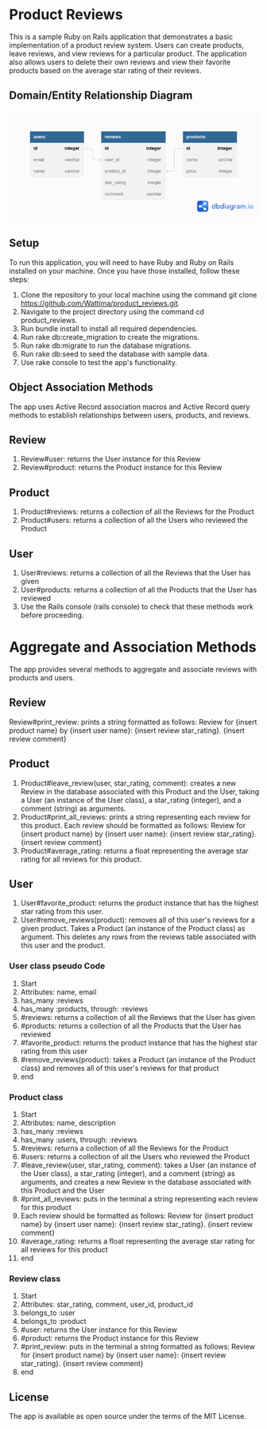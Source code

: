 # Product Reviews
This is a sample Ruby on Rails application that demonstrates a basic implementation of a product review system. Users can create products, leave reviews, and view reviews for a particular product. The application also allows users to delete their own reviews and view their favorite products based on the average star rating of their reviews.

##  Domain/Entity Relationship Diagram
![ERD](./assets/Reviews_Users_Products.png)

## Setup
To run this application, you will need to have Ruby and Ruby on Rails installed on your machine. Once you have those installed, follow these steps:

1. Clone the repository to your local machine using the command git clone https://github.com/Wattima/product_reviews.git.
2. Navigate to the project directory using the command cd product_reviews.
3. Run bundle install to install all required dependencies.
4. Run rake db:create_migration to create the migrations.
5. Run rake db:migrate to run the database migrations.
6. Run rake db:seed to seed the database with sample data.
7. Use rake console to test the app's functionality.

## Object Association Methods
The app uses Active Record association macros and Active Record query methods to establish relationships between users, products, and reviews.

## Review
1. Review#user: returns the User instance for this Review
2. Review#product: returns the Product instance for this Review
## Product
1. Product#reviews: returns a collection of all the Reviews for the Product
2. Product#users: returns a collection of all the Users who reviewed the Product
## User
1. User#reviews: returns a collection of all the Reviews that the User has given
2. User#products: returns a collection of all the Products that the User has reviewed
3. Use the Rails console (rails console) to check that these methods work before proceeding.

# Aggregate and Association Methods
The app provides several methods to aggregate and associate reviews with products and users.

## Review
Review#print_review: prints a string formatted as follows: Review for {insert product name} by {insert user name}: {insert review star_rating}. {insert review comment}
## Product
1. Product#leave_review(user, star_rating, comment): creates a new Review in the database associated with this Product and the User, taking a User (an instance of the User class), a star_rating (integer), and a comment (string) as arguments.
2. Product#print_all_reviews: prints a string representing each review for this product. Each review should be formatted as follows: Review for {insert product name} by {insert user name}: {insert review star_rating}. {insert review comment}
3. Product#average_rating: returns a float representing the average star rating for all reviews for this product.
## User
1. User#favorite_product: returns the product instance that has the highest star rating from this user.
2. User#remove_reviews(product): removes all of this user's reviews for a given product. Takes a Product (an instance of the Product class) as argument. This deletes any rows from the reviews table associated with this user and the product.

### User class pseudo Code
1. Start
2. Attributes: name, email
3. has_many :reviews
4. has_many :products, through: :reviews
5. #reviews: returns a collection of all the Reviews that the User has given
6. #products: returns a collection of all the Products that the User has reviewed
7. #favorite_product: returns the product instance that has the highest star rating from this user
8. #remove_reviews(product): takes a Product (an instance of the Product class) and removes all of this user's reviews for that product
9. end

### Product class
1. Start
2. Attributes: name, description
3. has_many :reviews
4. has_many :users, through: :reviews
5. #reviews: returns a collection of all the Reviews for the Product
6. #users: returns a collection of all the Users who reviewed the Product
7. #leave_review(user, star_rating, comment): takes a User (an instance of the User class), a star_rating (integer), and a comment (string) as arguments, and creates a new Review in the database associated with this Product and the User
8. #print_all_reviews: puts in the terminal a string representing each review for this product
9. Each review should be formatted as follows: Review for {insert product name} by {insert user name}: {insert review star_rating}. {insert review comment}
10. #average_rating: returns a float representing the average star rating for all reviews for this product
11. end

### Review class
1. Start
2. Attributes: star_rating, comment, user_id, product_id
3. belongs_to :user
4. belongs_to :product
5. #user: returns the User instance for this Review
6. #product: returns the Product instance for this Review
7. #print_review: puts in the terminal a string formatted as follows: Review for {insert product name} by {insert user name}: {insert review star_rating}. {insert review comment}
8. end

## License
The app is available as open source under the terms of the MIT License.






